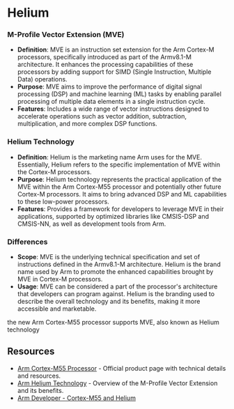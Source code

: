 # Helium


### M-Profile Vector Extension (MVE)
- **Definition**: MVE is an instruction set extension for the Arm Cortex-M processors, specifically introduced as part of the Armv8.1-M architecture. It enhances the processing capabilities of these processors by adding support for SIMD (Single Instruction, Multiple Data) operations.
- **Purpose**: MVE aims to improve the performance of digital signal processing (DSP) and machine learning (ML) tasks by enabling parallel processing of multiple data elements in a single instruction cycle.
- **Features**: Includes a wide range of vector instructions designed to accelerate operations such as vector addition, subtraction, multiplication, and more complex DSP functions.

### Helium Technology
- **Definition**: Helium is the marketing name Arm uses for the MVE. Essentially, Helium refers to the specific implementation of MVE within the Cortex-M processors.
- **Purpose**: Helium technology represents the practical application of the MVE within the Arm Cortex-M55 processor and potentially other future Cortex-M processors. It aims to bring advanced DSP and ML capabilities to these low-power processors.
- **Features**: Provides a framework for developers to leverage MVE in their applications, supported by optimized libraries like CMSIS-DSP and CMSIS-NN, as well as development tools from Arm.

### Differences
- **Scope**: MVE is the underlying technical specification and set of instructions defined in the Armv8.1-M architecture. Helium is the brand name used by Arm to promote the enhanced capabilities brought by MVE in Cortex-M processors.
- **Usage**: MVE can be considered a part of the processor's architecture that developers can program against. Helium is the branding used to describe the overall technology and its benefits, making it more accessible and marketable.



the new Arm Cortex-M55 processor supports MVE, also known as Helium technology

##  Resources
- [Arm Cortex-M55 Processor](https://developer.arm.com/ip-products/processors/cortex-m/cortex-m55) - Official product page with technical details and resources.
- [Arm Helium Technology](https://developer.arm.com/architectures/instruction-sets/simd/helium) - Overview of the M-Profile Vector Extension and its benefits.
- [Arm Developer - Cortex-M55 and Helium](https://community.arm.com/arm-community-blogs/b/architectures-and-processors-blog/posts/get-ahead-of-the-curve-with-cortex-m55-and-its-breakthrough-technology-helium)



